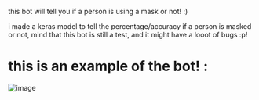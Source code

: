 this bot will tell you if a person is using a mask or not! :)

 i made a keras model to tell the percentage/accuracy if a person is masked or not, 
 mind that this bot is still a test, and it might have a looot of bugs :p! 
# this is an example of the bot! :
![image](https://github.com/user-attachments/assets/5b09ba3a-b3c5-4421-94f7-b59c9c4ec08a)

